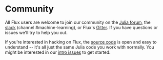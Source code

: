 # Community

All Flux users are welcome to join our community on the [Julia forum](https://discourse.julialang.org/), the [slack](https://discourse.julialang.org/t/announcing-a-julia-slack/4866) (channel #machine-learning), or Flux's [Gitter](https://gitter.im/FluxML/Lobby). If you have questions or issues we'll try to help you out.

If you're interested in hacking on Flux, the [source code](https://github.com/FluxML/Flux.jl) is open and easy to understand -- it's all just the same Julia code you work with normally. You might be interested in our [intro issues](https://github.com/FluxML/Flux.jl/issues?q=is%3Aopen+is%3Aissue+label%3A%22help+wanted%22) to get started.
